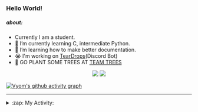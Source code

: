 ### Hello World!

##### about:
- Currently I am a student.
- 🌱 I’m currently learning C, intermediate Python.
- 🌱 I’m learning how to make better documentation.
- 😭 I'm working on [TearDrops](https://github.com/Vyvy-vi/TearDrops)(Discord Bot)
- 🌱 GO PLANT SOME TREES AT [TEAM TREES](https://teamtrees.org/)

<p align="center">
  <a href="https://twitter.com/Vyvy_viM"><img target="_blank" src="https://img.shields.io/badge/twitter%20@Vyvy_viM-0D95E8?style=for-the-badge&logo=twitter&logoColor=white"/></a> 
  <a href="https://vyvy-vi.github.io/portfolio"><img target="_blank" src="https://img.shields.io/badge/-I%27m_craving_for_open_source-green?style=for-the-badge&logo=github&logoColor=black"/></a> 
</p>

[![Vyom's github activity graph](https://activity-graph.herokuapp.com/graph?username=Vyvy-vi)](https://github.com/ashutosh00710/github-readme-activity-graph)

---
<details>
  <summary>:zap: My Activity:</summary>
  
<!--START_SECTION:waka-->
**I'm a Night 🦉** 

```text
🌞 Morning    40 commits     █░░░░░░░░░░░░░░░░░░░░░░░░   6.46% 
🌆 Daytime    134 commits    █████░░░░░░░░░░░░░░░░░░░░   21.65% 
🌃 Evening    232 commits    █████████░░░░░░░░░░░░░░░░   37.48% 
🌙 Night      213 commits    ████████░░░░░░░░░░░░░░░░░   34.41%

```
📅 **I'm Most Productive on Sunday** 

```text
Monday       69 commits     ██░░░░░░░░░░░░░░░░░░░░░░░   11.15% 
Tuesday      91 commits     ███░░░░░░░░░░░░░░░░░░░░░░   14.7% 
Wednesday    94 commits     ███░░░░░░░░░░░░░░░░░░░░░░   15.19% 
Thursday     82 commits     ███░░░░░░░░░░░░░░░░░░░░░░   13.25% 
Friday       44 commits     █░░░░░░░░░░░░░░░░░░░░░░░░   7.11% 
Saturday     87 commits     ███░░░░░░░░░░░░░░░░░░░░░░   14.05% 
Sunday       152 commits    ██████░░░░░░░░░░░░░░░░░░░   24.56%

```


📊 **This Week I Spent My Time On** 

```text
🔥 Editors: 
Vim                      3 hrs 57 mins       █████████████████████████   100.0%

🐱‍💻 Projects: 
discord-bot              3 hrs 57 mins       █████████████████████████   100.0%

```


 Last Updated on 31/08/2021
<!--END_SECTION:waka-->
</details>
